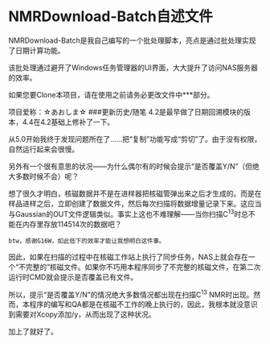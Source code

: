 # NMRDownload-Batch自述文件
NMRDownload-Batch是我自己编写的一个批处理脚本，亮点是通过批处理实现了日期计算功能。

该批处理通过避开了Windows任务管理器的UI界面，大大提升了访问NAS服务器的效率。

如果您要Clone本项目，请在使用之前请务必更改文件中\*\*\*部分。

项目爱称：☆あおしま☆
###更新历史/随笔
4.2是最早做了日期回溯模块的版本，4.4在4.2基础上修补了一下。

从5.0开始我终于发现问题所在了……把“复制”功能写成“剪切”了。由于没有权限，自然运行起来会很慢。

另外有一个很有意思的状况——为什么偶尔有的时候会提示“是否覆盖Y/N”（但绝大多数时候不会）呢？

想了很久才明白，核磁数据并不是在进样器把核磁管弹出来之后才生成的。而是在样品进样之后，立即创建了数据文件，然后每次扫描将数据增量记录下来。这应当与Gaussian的OUT文件逻辑类似。事实上这也不难理解——当你扫描C<sup>13</sup>时总不能在内存里存放114514次的数据吧？

`btw，感谢G16W，如此低下的效率才能让我想明白这件事。`

因此，如果在扫描的过程中在核磁工作站上执行了同步任务，NAS上就会存在一个“不完整的”核磁文件。如果你不巧用本程序同步了不完整的核磁文件，在第二次运行时CMD就会提示是否覆盖已有文件。

所以，提示“是否覆盖Y/N”的情况绝大多数情况都出现在扫描C<sup>13</sup> NMR时出现。然而，本程序的编写和QA都是在核磁不工作的晚上执行的，因此，我根本就没意识到需要对Xcopy添加/y，从而出现了这种状况。

加上了就好了。
